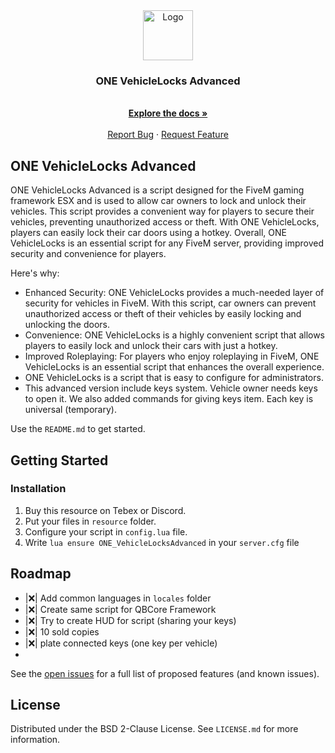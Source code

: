 <div align="center">
    <img src="https://cdn.discordapp.com/attachments/700042171943747684/1085316363322654801/OneByteProjects.png" alt="Logo" width="80" height="80">

  <h3 align="center">ONE VehicleLocks <strong>Advanced</strong></h3>

  <p align="center">
    <br />
    <a href="https://github.com/Axor58/ONE_VehicleLocksAdvanced/wiki"><strong>Explore the docs »</strong></a>
    <br />
    <br />
    <a href="https://github.com/Axor58/ONE_VehicleLocksAdvanced/issues">Report Bug</a>
    ·
    <a href="https://github.com/Axor58/ONE_VehicleLocksAdvanced/issues">Request Feature</a>
  </p>
</div>
</div>

<!-- ABOUT THE PROJECT -->
## ONE VehicleLocks Advanced

ONE VehicleLocks Advanced is a script designed for the FiveM gaming framework ESX and is used to allow car owners to lock and unlock their vehicles. This script provides a convenient way for players to secure their vehicles, preventing unauthorized access or theft. With ONE VehicleLocks, players can easily lock their car doors using a hotkey. Overall, ONE VehicleLocks is an essential script for any FiveM server, providing improved security and convenience for players.

Here's why:
* Enhanced Security: ONE VehicleLocks provides a much-needed layer of security for vehicles in FiveM. With this script, car owners can prevent unauthorized access or theft of their vehicles by easily locking and unlocking the doors. 
* Convenience: ONE VehicleLocks is a highly convenient script that allows players to easily lock and unlock their cars with just a hotkey. 
* Improved Roleplaying: For players who enjoy roleplaying in FiveM, ONE VehicleLocks is an essential script that enhances the overall experience. 
*  ONE VehicleLocks is a script that is easy to configure for administrators.
* This advanced version include keys system. Vehicle owner needs keys to open it. We also added commands for giving keys item. Each key is universal (temporary). 


Use the `README.md` to get started.


<!-- GETTING STARTED -->
## Getting Started


### Installation

1. Buy this resource on Tebex or Discord.
2. Put your files in ```resource``` folder.
3. Configure your script in ```config.lua``` file.
4. Write ```lua ensure ONE_VehicleLocksAdvanced``` in your ```server.cfg``` file


<!-- ROADMAP -->
## Roadmap

- |❌| Add common languages in ```locales``` folder
- |❌| Create same script for QBCore Framework
- |❌| Try to create HUD for script (sharing your keys)
- |❌| 10 sold copies
- |❌| plate connected keys (one key per vehicle)
- 
See the [open issues](https://github.com/Axor58/ONE_VehicleLocksAdvanced/issues) for a full list of proposed features (and known issues).

<!-- LICENSE -->
## License

Distributed under the BSD 2-Clause License. See `LICENSE.md` for more information.






<!-- MARKDOWN LINKS & IMAGES -->
<!-- https://www.markdownguide.org/basic-syntax/#reference-style-links -->
[contributors-shield]: https://img.shields.io/github/contributors/othneildrew/Best-README-Template.svg?style=for-the-badge
[contributors-url]: https://github.com/othneildrew/Best-README-Template/graphs/contributors
[forks-shield]: https://img.shields.io/github/forks/othneildrew/Best-README-Template.svg?style=for-the-badge
[forks-url]: https://github.com/othneildrew/Best-README-Template/network/members
[stars-shield]: https://img.shields.io/github/stars/othneildrew/Best-README-Template.svg?style=for-the-badge
[stars-url]: https://github.com/othneildrew/Best-README-Template/stargazers
[issues-shield]: https://img.shields.io/github/issues/othneildrew/Best-README-Template.svg?style=for-the-badge
[issues-url]: https://github.com/othneildrew/Best-README-Template/issues
[license-shield]: https://img.shields.io/github/license/othneildrew/Best-README-Template.svg?style=for-the-badge
[license-url]: https://github.com/othneildrew/Best-README-Template/blob/master/LICENSE.txt
[linkedin-shield]: https://img.shields.io/badge/-LinkedIn-black.svg?style=for-the-badge&logo=linkedin&colorB=555
[linkedin-url]: https://linkedin.com/in/othneildrew
[product-screenshot]: images/screenshot.png
[Next.js]: https://img.shields.io/badge/next.js-000000?style=for-the-badge&logo=nextdotjs&logoColor=white
[Next-url]: https://nextjs.org/
[React.js]: https://img.shields.io/badge/React-20232A?style=for-the-badge&logo=react&logoColor=61DAFB
[React-url]: https://reactjs.org/
[Vue.js]: https://img.shields.io/badge/Vue.js-35495E?style=for-the-badge&logo=vuedotjs&logoColor=4FC08D
[Vue-url]: https://vuejs.org/
[Angular.io]: https://img.shields.io/badge/Angular-DD0031?style=for-the-badge&logo=angular&logoColor=white
[Angular-url]: https://angular.io/
[Svelte.dev]: https://img.shields.io/badge/Svelte-4A4A55?style=for-the-badge&logo=svelte&logoColor=FF3E00
[Svelte-url]: https://svelte.dev/
[Laravel.com]: https://img.shields.io/badge/Laravel-FF2D20?style=for-the-badge&logo=laravel&logoColor=white
[Laravel-url]: https://laravel.com
[Bootstrap.com]: https://img.shields.io/badge/Bootstrap-563D7C?style=for-the-badge&logo=bootstrap&logoColor=white
[Bootstrap-url]: https://getbootstrap.com
[JQuery.com]: https://img.shields.io/badge/jQuery-0769AD?style=for-the-badge&logo=jquery&logoColor=white
[JQuery-url]: https://jquery.com 

